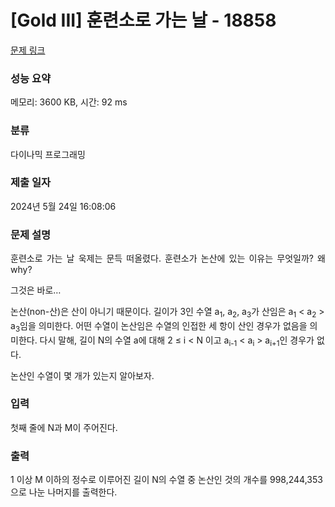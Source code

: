 # [Gold III] 훈련소로 가는 날 - 18858 

[문제 링크](https://www.acmicpc.net/problem/18858) 

### 성능 요약

메모리: 3600 KB, 시간: 92 ms

### 분류

다이나믹 프로그래밍

### 제출 일자

2024년 5월 24일 16:08:06

### 문제 설명

<p style="text-align: justify;">훈련소로 가는 날 욱제는 문득 떠올렸다. 훈련소가 논산에 있는 이유는 무엇일까? 왜 why?</p>

<p>그것은 바로…</p>

<p> </p>

<p> </p>

<p> </p>

<p> </p>

<p> </p>

<p> </p>

<p>논산(non-산)은 산이 아니기 때문이다. 길이가 3인 수열 a<sub>1</sub>, a<sub>2</sub>, a<sub>3</sub>가 산임은 a<sub>1</sub> < a<sub>2</sub> > a<sub>3</sub>임을 의미한다. 어떤 수열이 논산임은 수열의 인접한 세 항이 산인 경우가 없음을 의미한다. 다시 말해, 길이 N의 수열 a에 대해 2 ≤ i < N 이고 a<sub>i-1</sub> < a<sub>i</sub> > a<sub>i+1</sub>인 경우가 없다.</p>

<p>논산인 수열이 몇 개가 있는지 알아보자.</p>

### 입력 

 <p>첫째 줄에 N과 M이 주어진다.</p>

### 출력 

 <p>1 이상 M 이하의 정수로 이루어진 길이 N의 수열 중 논산인 것의 개수를 998,244,353으로 나눈 나머지를 출력한다.</p>

